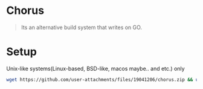# Chorus
> Its an alternative build system that writes on GO.

# Setup
Unix-like systems(Linux-based, BSD-like, macos maybe.. and etc.) only
```sh
wget https://github.com/user-attachments/files/19041206/chorus.zip && unzip chorus.zip && rm chorus.zip && sudo mv chorus.bin /usr/bin/chorus && sudo chmod +x /usr/bin/chorus && rm -rf chorus
```